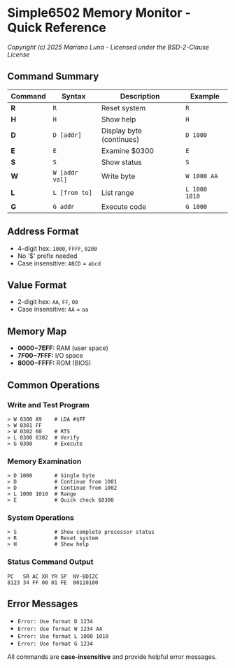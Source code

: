 # Simple6502 Memory Monitor - Quick Reference

*Copyright (c) 2025 Mariano Luna - Licensed under the BSD-2-Clause License*

## Command Summary

| Command | Syntax | Description | Example |
|---------|--------|-------------|---------|
| **R** | `R` | Reset system | `R` |
| **H** | `H` | Show help | `H` |
| **D** | `D [addr]` | Display byte (continues) | `D 1000` |
| **E** | `E` | Examine $0300 | `E` |
| **S** | `S` | Show status | `S` |
| **W** | `W [addr val]` | Write byte | `W 1000 AA` |
| **L** | `L [from to]` | List range | `L 1000 1010` |
| **G** | `G addr` | Execute code | `G 1000` |

## Address Format
- 4-digit hex: `1000`, `FFFF`, `0200`
- No '$' prefix needed
- Case insensitive: `ABCD` = `abcd`

## Value Format
- 2-digit hex: `AA`, `FF`, `00`
- Case insensitive: `AA` = `aa`

## Memory Map
- **$0000-$7EFF:** RAM (user space)
- **$7F00-$7FFF:** I/O space
- **$8000-$FFFF:** ROM (BIOS)

## Common Operations

### Write and Test Program
```
> W 0300 A9    # LDA #$FF
> W 0301 FF
> W 0302 60    # RTS
> L 0300 0302  # Verify
> G 0300       # Execute
```

### Memory Examination
```
> D 1000       # Single byte
> D            # Continue from 1001
> D            # Continue from 1002
> L 1000 1010  # Range
> E            # Quick check $0300
```

### System Operations
```
> S            # Show complete processor status
> R            # Reset system
> H            # Show help
```

### Status Command Output
```
PC   SR AC XR YR SP  NV-BDIZC
8123 34 FF 00 01 FE  00110100
```

## Error Messages
- `Error: Use format D 1234`
- `Error: Use format W 1234 AA`
- `Error: Use format L 1000 1010`
- `Error: Use format G 1234`

All commands are **case-insensitive** and provide helpful error messages.